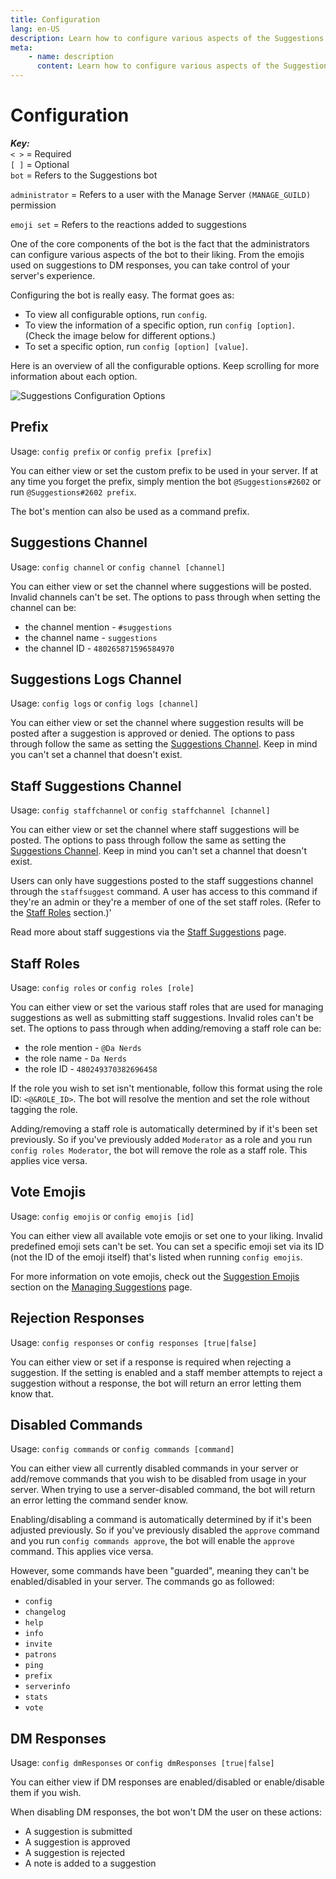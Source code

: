```yaml
---
title: Configuration
lang: en-US
description: Learn how to configure various aspects of the Suggestions bot.
meta:
    - name: description
      content: Learn how to configure various aspects of the Suggestions bot.
---
```


# Configuration

_**Key:**_  
`< >` = Required  
`[ ]` = Optional  
`bot` = Refers to the Suggestions bot

`administrator` = Refers to a user with the Manage Server `(MANAGE_GUILD)` permission

`emoji set` = Refers to the reactions added to suggestions  

One of the core components of the bot is the fact that the administrators can configure various aspects of the bot to their liking. From the emojis used on suggestions to DM responses, you can take control of your server's experience.

Configuring the bot is really easy. The format goes as:
- To view all configurable options, run `config`.
- To view the information of a specific option, run `config [option]`. (Check the image below for different options.)
- To set a specific option, run `config [option] [value]`.

Here is an overview of all the configurable options. Keep scrolling for more information about each option.

![Suggestions Configuration Options](/images/configuration-1.png)

## Prefix
Usage: `config prefix` or `config prefix [prefix]`

You can either view or set the custom prefix to be used in your server. If at any time you forget the prefix, simply mention the bot `@Suggestions#2602` or run `@Suggestions#2602 prefix`.

The bot's mention can also be used as a command prefix.

## Suggestions Channel
Usage: `config channel` or `config channel [channel]`

You can either view or set the channel where suggestions will be posted. Invalid channels can't be set. The options to pass through when setting the channel can be:

- the channel mention - `#suggestions`
- the channel name - `suggestions`
- the channel ID - `480265871596584970`

## Suggestions Logs Channel
Usage: `config logs` or `config logs [channel]`

You can either view or set the channel where suggestion results will be posted after a suggestion is approved or denied. The options to pass through follow the same as setting the [Suggestions Channel](#suggestions-channel). Keep in mind you can't set a channel that doesn't exist.

## Staff Suggestions Channel
Usage: `config staffchannel` or `config staffchannel [channel]`

You can either view or set the channel where staff suggestions will be posted. The options to pass through follow the same as setting the [Suggestions Channel](#suggestions-channel). Keep in mind you can't set a channel that doesn't exist.

Users can only have suggestions posted to the staff suggestions channel through the `staffsuggest` command. A user has access to this command if they're an admin or they're a member of one of the set staff roles. (Refer to the [Staff Roles](#staff-roles) section.)'

Read more about staff suggestions via the [Staff Suggestions](staff-suggestions.md) page.

## Staff Roles
Usage: `config roles` or `config roles [role]`

You can either view or set the various staff roles that are used for managing suggestions as well as submitting staff suggestions. Invalid roles can't be set. The options to pass through when adding/removing a staff role can be:

- the role mention - `@Da Nerds`
- the role name - `Da Nerds`
- the role ID - `480249370382696458`

If the role you wish to set isn't mentionable, follow this format using the role ID: `<@&ROLE_ID>`. The bot will resolve the mention and set the role without tagging the role.

Adding/removing a staff role is automatically determined by if it's been set previously. So if you've previously added `Moderator` as a role and you run `config roles Moderator`, the bot will remove the role as a staff role. This applies vice versa.

## Vote Emojis
Usage: `config emojis` or `config emojis [id]`

You can either view all available vote emojis or set one to your liking. Invalid predefined emoji sets can't be set. You can set a specific emoji set via its ID (not the ID of the emoji itself) that's listed when running `config emojis`.

For more information on vote emojis, check out the [Suggestion Emojis](managing-suggestions.md#suggestions-emojis) section on the [Managing Suggestions](managing-suggestions.md) page.

## Rejection Responses
Usage: `config responses` or `config responses [true|false]`

You can either view or set if a response is required when rejecting a suggestion. If the setting is enabled and a staff member attempts to reject a suggestion without a response, the bot will return an error letting them know that.

## Disabled Commands
Usage: `config commands` or `config commands [command]`

You can either view all currently disabled commands in your server or add/remove commands that you wish to be disabled from usage in your server. When trying to use a server-disabled command, the bot will return an error letting the command sender know.

Enabling/disabling a command is automatically determined by if it's been adjusted previously. So if you've previously disabled the `approve` command and you run `config commands approve`, the bot will enable the `approve` command. This applies vice versa.

However, some commands have been "guarded", meaning they can't be enabled/disabled in your server. The commands go as followed:

- `config`
- `changelog`
- `help`
- `info`
- `invite`
- `patrons`
- `ping`
- `prefix`
- `serverinfo`
- `stats`
- `vote`

## DM Responses
Usage: `config dmResponses` or `config dmResponses [true|false]`

You can either view if DM responses are enabled/disabled or enable/disable them if you wish.

When disabling DM responses, the bot won't DM the user on these actions:

- A suggestion is submitted
- A suggestion is approved
- A suggestion is rejected
- A note is added to a suggestion
